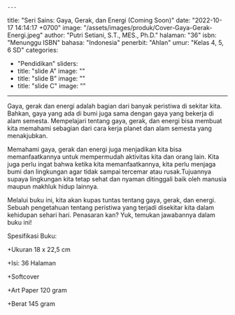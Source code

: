     ---
title: "Seri Sains: Gaya, Gerak, dan Energi (Coming Soon)"
date: "2022-10-17 14:14:17 +0700"
image: "/assets/images/produk/Cover-Gaya-Gerak-Energi.jpeg"
author: "Putri Setiani, S.T., MES., Ph.D."
halaman: "36"
isbn: "Menunggu ISBN"
bahasa: "Indonesia"
penerbit: "Ahlan"
umur: "Kelas 4, 5, 6 SD"
categories: 
  - "Pendidikan"
sliders: 
  - title: "slide A"
    image: ""
  - title: "slide B"
    image: ""
  - title: "slide C"
    image: ""
---

Gaya, gerak dan energi adalah bagian dari banyak peristiwa di sekitar kita. Bahkan, gaya yang ada di bumi juga sama dengan gaya yang bekerja di alam semesta.
Mempelajari tentang gaya, gerak, dan energi bisa membuat kita memahami sebagian dari cara kerja planet dan alam semesta yang menakjubkan.

Memahami gaya, gerak dan energi juga menjadikan kita bisa memanfaatkannya untuk mempermudah aktivitas kita dan orang lain. Kita juga perlu ingat bahwa ketika kita
memanfaatkannya, kita perlu menjaga bumi dan lingkungan agar tidak sampai tercemar atau rusak.Tujuannya supaya lingkungan kita tetap sehat dan nyaman ditinggali baik
oleh manusia maupun makhluk hidup lainnya.

Melalui buku ini, kita akan kupas tuntas tentang gaya, gerak, dan energi. Sebuah pengetahuan tentang peristiwa yang terjadi disekitar kita dalam kehidupan sehari
hari. Penasaran kan? Yuk, temukan jawabannya dalam buku ini!



Spesifikasi Buku:

+Ukuran 18 x 22,5 cm

+Isi: 36 Halaman

+Softcover

+Art Paper 120 gram

+Berat 145 gram


